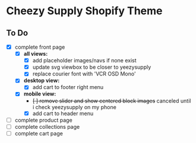 # Cheezy Supply Shopify Theme

## To Do

* [x] complete front page
  * [x] **all views:**
    * [x] add placeholder images/navs if none exist
    * [x] update svg viewbox to be closer to yeezysupply
    * [x] replace courier font with 'VCR OSD Mono'
  * [x] **desktop view:**
    * [x] add cart to footer right menu
  * [x] **mobile view:**
    * ~~[ ] remove slider and show centered block images~~ canceled until i check yeezysupply on my phone
    * [x] add cart to header menu
* [ ] complete product page
* [ ] complete collections page
* [ ] complete cart page

